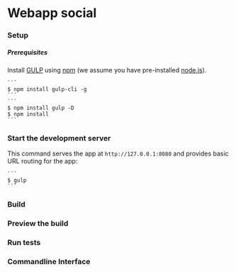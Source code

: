 # Webapp social

### Setup

##### Prerequisites

Install [GULP](https://gulpjs.com/) using
[npm](https://www.npmjs.com) (we assume you have pre-installed [node.js](https://nodejs.org)).
   
    ```
    $ npm install gulp-cli -g
    ```
    ```
    $ npm install gulp -D
    $ npm install
    ```

### Start the development server

This command serves the app at `http://127.0.0.1:8080` and provides basic URL
routing for the app:

    ```
    $ gulp
    ```

### Build


### Preview the build

### Run tests


### Commandline Interface


